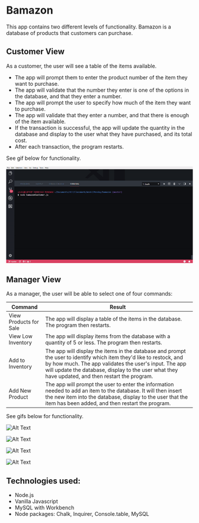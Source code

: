 # Bamazon

This app contains two different levels of functionality. Bamazon is a database of products that customers can purchase.

## Customer View
As a customer, the user will see a table of the items available.
* The app will prompt them to enter the product number of the item they want to purchase.
* The app will validate that the number they enter is one of the options in the database, and that they enter a number.
* The app will prompt the user to specify how much of the item they want to purchase.
* The app will validate that they enter a number, and that there is enough of the item available. 
* If the transaction is successful, the app will update the quantity in the database and display to the user what they have purchased, and its total cost.
* After each transaction, the program restarts.

See gif below for functionality.

![CustomerView](/images/customer1.gif)

## Manager View
As a manager, the user will be able to select one of four commands:

Command | Result
------------ | -------------
View Products for Sale | The app will display a table of the items in the database. The program then restarts.
View Low Inventory | The app will display items from the database with a quantity of 5 or less. The program then restarts.
Add to Inventory | The app will display the items in the database and prompt the user to identify which item they'd like to restock, and by how much. The app validates the user's input. The app will update the database, display to the user what they have updated, and then restart the program.
Add New Product | The app will prompt the user to enter the information needed to add an item to the database. It will then insert the new item into the database, display to the user that the item has been added, and then restart the program.

See gifs below for functionality.

![Alt Text](url)

![Alt Text](url)

![Alt Text](url)

![Alt Text](url)


## Technologies used:
* Node.js
* Vanilla Javascript
* MySQL with Workbench
* Node packages: Chalk, Inquirer, Console.table, MySQL